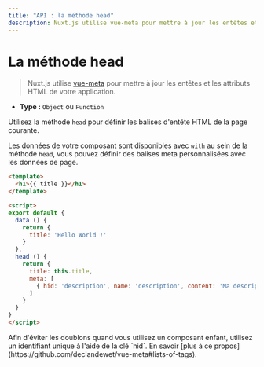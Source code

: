 ```yaml
---
title: "API : la méthode head"
description: Nuxt.js utilise vue-meta pour mettre à jour les entêtes et les attributs HTML de votre application.
---
```


# La méthode head

> Nuxt.js utilise [vue-meta](https://github.com/declandewet/vue-meta) pour mettre à jour les entêtes et les attributs HTML de votre application.

- **Type :** `Object` ou `Function`

Utilisez la méthode `head` pour définir les balises d'entête HTML de la page courante.

Les données de votre composant sont disponibles avec `with` au sein de la méthode `head`, vous pouvez définir des balises meta personnalisées avec les données de page.

```html
<template>
  <h1>{{ title }}</h1>
</template>

<script>
export default {
  data () {
    return {
      title: 'Hello World !'
    }
  },
  head () {
    return {
      title: this.title,
      meta: [
        { hid: 'description', name: 'description', content: 'Ma description personnalisée' }
      ]
    }
  }
}
</script>
```

<p class="Alert">Afin d'éviter les doublons quand vous utilisez un composant enfant, utilisez un identifiant unique à l'aide de la clé `hid`. En savoir [plus à ce propos](https://github.com/declandewet/vue-meta#lists-of-tags).</p>
